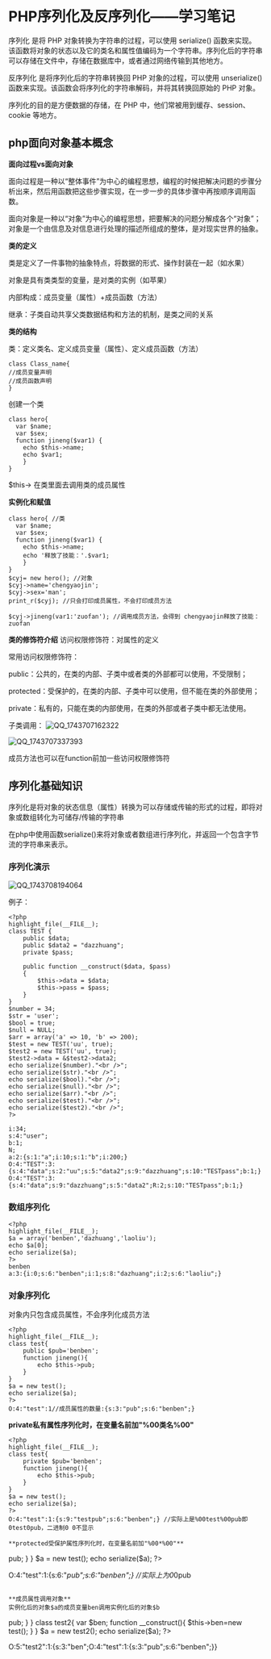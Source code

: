 # PHP序列化及反序列化——学习笔记
序列化 是将 PHP 对象转换为字符串的过程，可以使用 serialize() 函数来实现。该函数将对象的状态以及它的类名和属性值编码为一个字符串。序列化后的字符串可以存储在文件中，存储在数据库中，或者通过网络传输到其他地方。

反序列化 是将序列化后的字符串转换回 PHP 对象的过程，可以使用 unserialize() 函数来实现。该函数会将序列化的字符串解码，并将其转换回原始的 PHP 对象。

序列化的目的是方便数据的存储，在 PHP 中，他们常被用到缓存、session、cookie 等地方。

## php面向对象基本概念
**面向过程vs面向对象**

面向过程是一种以“整体事件”为中心的编程思想，编程的时候把解决问题的步骤分析出来，然后用函数把这些步骤实现，在一步一步的具体步骤中再按顺序调用函数。

面向对象是一种以“对象”为中心的编程思想，把要解决的问题分解成各个“对象”；对象是一个由信息及对信息进行处理的描述所组成的整体，是对现实世界的抽象。

**类的定义**

类是定义了一件事物的抽象特点，将数据的形式、操作封装在一起（如水果）

对象是具有类类型的变量，是对类的实例（如苹果）

内部构成：成员变量（属性）+成员函数（方法）

继承：子类自动共享父类数据结构和方法的机制，是类之间的关系

**类的结构**

类：定义类名、定义成员变量（属性）、定义成员函数（方法）
```
class Class_name{
//成员变量声明
//成员函数声明
}
```

创建一个类
```
class hero{
  var $name;
  var $sex;
  function jineng($var1) {
    echo $this->name;
    echo $var1;
    }
}
```
$this-> 在类里面去调用类的成员属性

**实例化和赋值**
```
class hero{ //类
  var $name;
  var $sex;
  function jineng($var1) {
    echo $this->name;
    echo '释放了技能：'.$var1;
    }
}
$cyj= new hero(); //对象
$cyj->name='chengyaojin';
$cyj->sex='man';
print_r($cyj); //只会打印成员属性，不会打印成员方法

$cyj->jineng(var1:'zuofan'); //调用成员方法，会得到 chengyaojin释放了技能：zuofan
```

**类的修饰符介绍**
访问权限修饰符：对属性的定义

常用访问权限修饰符：

public：公共的，在类的内部、子类中或者类的外部都可以使用，不受限制；

protected：受保护的，在类的内部、子类中可以使用，但不能在类的外部使用；

private：私有的，只能在类的内部使用，在类的外部或者子类中都无法使用。

子类调用：
![QQ_1743707162322](https://github.com/user-attachments/assets/db9217d7-fd0c-48d6-9244-632261d19bda)

![QQ_1743707337393](https://github.com/user-attachments/assets/fdb353a9-988e-4557-8320-06aa1fc9d3ea)

成员方法也可以在function前加一些访问权限修饰符

## 序列化基础知识 
序列化是将对象的状态信息（属性）转换为可以存储或传输的形式的过程，即将对象或数组转化为可储存/传输的字符串

在php中使用函数serialize()来将对象或者数组进行序列化，并返回一个包含字节流的字符串来表示。

### 序列化演示
![QQ_1743708194064](https://github.com/user-attachments/assets/f8babd09-709a-4789-963d-4a79d625e70b)

例子：
```
<?php
highlight_file(__FILE__);
class TEST {
    public $data;
    public $data2 = "dazzhuang";
    private $pass;

    public function __construct($data, $pass)
    {
        $this->data = $data;
        $this->pass = $pass;
    }
}
$number = 34;
$str = 'user';
$bool = true;
$null = NULL;
$arr = array('a' => 10, 'b' => 200);
$test = new TEST('uu', true);
$test2 = new TEST('uu', true);
$test2->data = &$test2->data2;
echo serialize($number)."<br />";
echo serialize($str)."<br />";
echo serialize($bool)."<br />";
echo serialize($null)."<br />";
echo serialize($arr)."<br />";
echo serialize($test)."<br />";
echo serialize($test2)."<br />";
?>

i:34;
s:4:"user";
b:1;
N;
a:2:{s:1:"a";i:10;s:1:"b";i:200;}
O:4:"TEST":3:{s:4:"data";s:2:"uu";s:5:"data2";s:9:"dazzhuang";s:10:"TESTpass";b:1;}
O:4:"TEST":3:{s:4:"data";s:9:"dazzhuang";s:5:"data2";R:2;s:10:"TESTpass";b:1;}
```

### 数组序列化
```
<?php
highlight_file(__FILE__);
$a = array('benben','dazhuang','laoliu');
echo $a[0];
echo serialize($a);
?>
benben
a:3:{i:0;s:6:"benben";i:1;s:8:"dazhuang";i:2;s:6:"laoliu";}
```

### 对象序列化
对象内只包含成员属性，不会序列化成员方法
```
<?php
highlight_file(__FILE__);
class test{
    public $pub='benben';
    function jineng(){
        echo $this->pub;
    }
}
$a = new test();
echo serialize($a);
?>
O:4:"test":1//成员属性的数量:{s:3:"pub";s:6:"benben";}
```

**private私有属性序列化时，在变量名前加"%00类名%00"**
```
<?php
highlight_file(__FILE__);
class test{
    private $pub='benben';
    function jineng(){
        echo $this->pub;
    }
}
$a = new test();
echo serialize($a);
?>
O:4:"test":1:{s:9:"testpub";s:6:"benben";} //实际上是%00test%00pub即0test0pub，二进制0 0不显示

**protected受保护属性序列化时，在变量名前加"%00*%00"**
```
<?php
highlight_file(__FILE__);
class test{
    protected $pub='benben';
    function jineng(){
        echo $this->pub;
    }
}
$a = new test();
echo serialize($a);
?>
O:4:"test":1:{s:6:"*pub";s:6:"benben";} //实际上为0*0pub
```

**成员属性调用对象**
实例化后的对象$a的成员变量ben调用实例化后的对象$b
```
<?php
highlight_file(__FILE__);
class test{
    var $pub='benben';
    function jineng(){
        echo $this->pub;
    }
}
class test2{
    var $ben;
    function __construct(){
        $this->ben=new test();
    }
}
$a = new test2();
echo serialize($a);
?>
O:5:"test2":1:{s:3:"ben";O:4:"test":1:{s:3:"pub";s:6:"benben";}}
```
